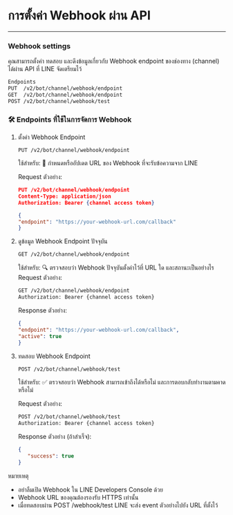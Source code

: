 # การตั้งค่า Webhook ผ่าน API
---
### Webhook settings
คุณสามารถตั้งค่า ทดสอบ และดึงข้อมูลเกี่ยวกับ Webhook endpoint ของช่องทาง (channel) ได้ผ่าน API ที่ LINE จัดเตรียมไว้

```sh
Endpoints
PUT  /v2/bot/channel/webhook/endpoint
GET  /v2/bot/channel/webhook/endpoint
POST /v2/bot/channel/webhook/test
```

### 🛠️ Endpoints ที่ใช้ในการจัดการ Webhook

1. ตั้งค่า Webhook Endpoint

   ```
   PUT /v2/bot/channel/webhook/endpoint
   ```

   ใช้สำหรับ:
   📌 กำหนดหรืออัปเดต URL ของ Webhook ที่จะรับข้อความจาก LINE

   Request ตัวอย่าง:
   ```json
   PUT /v2/bot/channel/webhook/endpoint
   Content-Type: application/json
   Authorization: Bearer {channel access token}

   {
   "endpoint": "https://your-webhook-url.com/callback"
   }
   ```

 2. ดูข้อมูล Webhook Endpoint ปัจจุบัน

      ```
      GET /v2/bot/channel/webhook/endpoint
      ```
      ใช้สำหรับ:
      🔍 ตรวจสอบว่า Webhook ปัจจุบันตั้งค่าไว้ที่ URL ใด และสถานะเป็นอย่างไร
      Request ตัวอย่าง:
      
      ```sh
      GET /v2/bot/channel/webhook/endpoint
      Authorization: Bearer {channel access token}
      ```

      Response ตัวอย่าง:
      ```json
      {
      "endpoint": "https://your-webhook-url.com/callback",
      "active": true
      }
      ```

3. ทดสอบ Webhook Endpoint

   ```sh
   POST /v2/bot/channel/webhook/test
   ```
   ใช้สำหรับ:
   ✅ ตรวจสอบว่า Webhook สามารถเข้าถึงได้หรือไม่ และการตอบกลับทำงานตามคาดหรือไม่

   Request ตัวอย่าง:
  
   ```sh
   POST /v2/bot/channel/webhook/test
   Authorization: Bearer {channel access token}

   ```

   Response ตัวอย่าง (ถ้าสำเร็จ):

   ```json
   {
      "success": true
   }
   ```


หมายเหตุ
- อย่าลืมเปิด Webhook ใน LINE Developers Console ด้วย
- Webhook URL ของคุณต้องรองรับ HTTPS เท่านั้น
- เมื่อทดสอบผ่าน POST /webhook/test LINE จะส่ง event ตัวอย่างไปยัง URL ที่ตั้งไว้